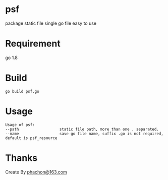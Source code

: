# psf
package static file single go file easy to use

# Requirement
go 1.8

# Build
```
go build psf.go
```

# Usage
```
Usage of psf:
--path                  static file path, more than one , separated.
--name                  save go file name, suffix .go is not required, default is psf_resource
```
# Thanks
Create By phachon@163.com